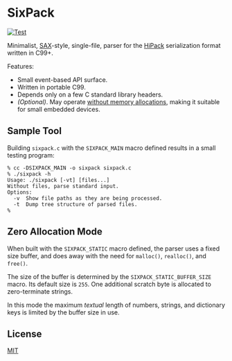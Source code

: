 # SixPack

[![Test](https://github.com/aperezdc/sixpack/actions/workflows/test.yml/badge.svg?event=push)](https://github.com/aperezdc/sixpack/actions/workflows/test.yml)

Minimalist, [SAX](https://en.wikipedia.org/wiki/Simple_API_for_XML)-style,
single-file, parser for the [HiPack](http://hipack.org) serialization format
written in C99+.

Features:

* Small event-based API surface.
* Written in portable C99.
* Depends only on a few C standard library headers.
* *(Optional)*. May operate [without memory allocations](#zero-allocation-mode),
  making it suitable for small embedded devices.

## Sample Tool

Building `sixpack.c` with the `SIXPACK_MAIN` macro defined results in a
small testing program:

```
% cc -DSIXPACK_MAIN -o sixpack sixpack.c
% ./sixpack -h
Usage: ./sixpack [-vt] [files...]
Without files, parse standard input.
Options:
  -v  Show file paths as they are being processed.
  -t  Dump tree structure of parsed files.
%
```

## Zero Allocation Mode

When built with the `SIXPACK_STATIC` macro defined, the parser uses a fixed
size buffer, and does away with the need for `malloc()`, `realloc()`, and
`free()`.

The size of the buffer is determined by the `SIXPACK_STATIC_BUFFER_SIZE`
macro. Its default size is `255`. One additional scratch byte is allocated
to zero-terminate strings.

In this mode the maximum *textual* length of numbers, strings, and
dictionary keys is limited by the buffer size in use.

## License

[MIT](https://opensource.org/license/MIT)
